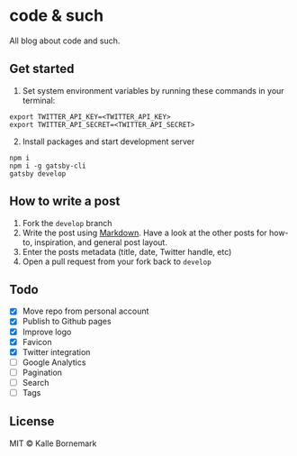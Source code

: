 # code & such
All blog about code and such.

## Get started

1. Set system environment variables by running these commands in your terminal:
```
export TWITTER_API_KEY=<TWITTER_API_KEY>
export TWITTER_API_SECRET=<TWITTER_API_SECRET>
```

2. Install packages and start development server
```
npm i
npm i -g gatsby-cli
gatsby develop
```

## How to write a post

1. Fork the `develop` branch
2. Write the post using [Markdown](https://github.com/adam-p/markdown-here/wiki/Markdown-Cheatsheet). Have a look at the other posts for how-to, inspiration, and general post layout.
3. Enter the posts metadata (title, date, Twitter handle, etc)
4. Open a pull request from your fork back to `develop`

## Todo

- [x] Move repo from personal account
- [x] Publish to Github pages
- [x] Improve logo
- [x] Favicon
- [x] Twitter integration
- [ ] Google Analytics
- [ ] Pagination
- [ ] Search
- [ ] Tags

## License

MIT © Kalle Bornemark
